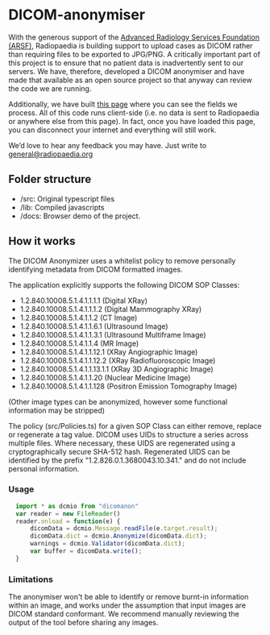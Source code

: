 # DICOM-anonymiser

With the generous support of the [Advanced Radiology Services Foundation (ARSF)](https://bitly.com/ARSFrad), Radiopaedia is building support to upload cases as DICOM rather than requiring files to be exported to JPG/PNG. A critically important part of this project is to ensure that no patient data is inadvertently sent to our servers. We have, therefore, developed a DICOM anonymiser and have made that available as an open source project so that anyway can review the code we are running.

Additionally, we have built [this page](https://radiopaedia.org/standalone_dicom_anonymizer) where you can see the fields we process. All of this code runs client-side (i.e. no data is sent to Radiopaedia or anywhere else from this page). In fact, once you have loaded this page, you can disconnect your internet and everything will still work.

We’d love to hear any feedback you may have. Just write to general@radiopaedia.org

## Folder structure

 * /src: Original typescript files
 * /lib: Compiled javascripts
 * /docs: Browser demo of the project.

## How it works
The DICOM Anonymizer uses a whitelist policy to remove personally identifying metadata from DICOM formatted images.

The application explicitly supports the following DICOM SOP Classes:
 * 1.2.840.10008.5.1.4.1.1.1.1 (Digital XRay)
 * 1.2.840.10008.5.1.4.1.1.1.2 (Digital Mammography XRay)
 * 1.2.840.10008.5.1.4.1.1.2 (CT Image)
 * 1.2.840.10008.5.1.4.1.1.6.1 (Ultrasound Image)
 * 1.2.840.10008.5.1.4.1.1.3.1 (Ultrasound Multiframe Image)
 * 1.2.840.10008.5.1.4.1.1.4 (MR Image)
 * 1.2.840.10008.5.1.4.1.1.12.1 (XRay Angiographic Image)
 * 1.2.840.10008.5.1.4.1.1.12.2 (XRay Radiofluoroscopic Image)
 * 1.2.840.10008.5.1.4.1.1.13.1.1 (XRay 3D Angiographic Image)
 * 1.2.840.10008.5.1.4.1.1.20 (Nuclear Medicine Image)
 * 1.2.840.10008.5.1.4.1.1.128 (Positron Emission Tomography Image)

(Other image types can be anonymized, however some functional information may be stripped)

The policy (src/Policies.ts) for a given SOP Class can either remove, replace or regenerate a tag value.
DICOM uses UIDs to structure a series across multiple files. Where necessary, these UIDS are regenerated using a cryptographically secure SHA-512 hash. Regenerated UIDS can be identified by the prefix "1.2.826.0.1.3680043.10.341." and do not include personal information.


### Usage

```js
  import * as dcmio from "dicomanon"
  var reader = new FileReader()
  reader.onload = function(e) {
      dicomData = dcmio.Message.readFile(e.target.result);
      dicomData.dict = dcmio.Anonymize(dicomData.dict);
      warnings = dcmio.Validator(dicomData.dict);
      var buffer = dicomData.write();
  }
```

### Limitations
The anonymiser won't be able to identify or remove burnt-in information within an image, and works under the assumption that input images are DICOM standard conformant. We recommend manually reviewing the output of the tool before sharing any images.
